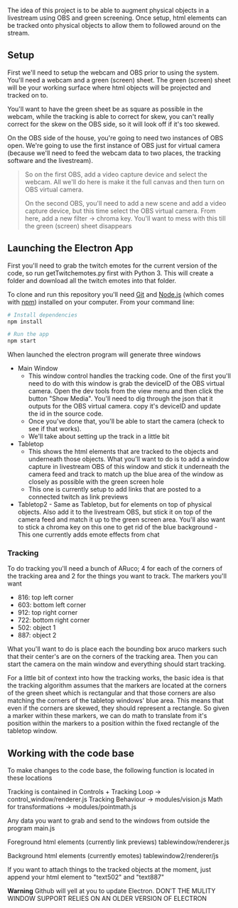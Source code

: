 
The idea of this project is to be able to augment physical objects in a livestream using OBS and green screening. Once setup, html elements can be tracked onto physical objects to allow them to followed around on the stream.


## Setup

First we'll need to setup the webcam and OBS prior to using the system. You'll need a webcam and a green (screen) sheet. The green (screen) sheet will be your working surface where html objects will be projected and tracked on to.

You'll want to have the green sheet be as square as possible in the webcam, while the tracking is able to correct for skew, you can't really correct for the skew on the OBS side, so it will look off if it's too skewed.

On the OBS side of the house, you're going to need two instances of OBS open. We're going to use  the first instance of OBS just for virtual camera (because we'll need to feed the webcam data to two places, the tracking software and the livestream). 

>So on the first OBS, add a video capture device and select the webcam. All we'll do here is make it the full canvas and then turn on OBS virtual camera.
>
>On the second OBS, you'll need to add a new scene and add a video capture device, but this time select the OBS virtual camera. From here, add a new filter -> chroma key. You'll want to mess with this till the green (screen) sheet disappears

## Launching the Electron App

First you'll need to grab the twitch emotes for the current version of the code, so run getTwitchemotes.py first with Python 3. This will create a folder and download all the twitch emotes into that folder.
  
To clone and run this repository you'll need [Git](https://git-scm.com) and [Node.js](https://nodejs.org/en/download/) (which comes with [npm](http://npmjs.com)) installed on your computer. From your command line:

```bash
# Install dependencies
npm install

# Run the app
npm start
```

When launched the electron program will generate three windows

- Main Window
	- This window control handles the tracking code. One of the first you'll need to do with this window is grab the deviceID of the OBS virtual camera. Open the dev tools from the view menu and then click the button "Show Media". You'll need to dig through the json that it outputs for the OBS virtual camera. copy it's deviceID and update the id in the source code.
	- Once you've done that, you'll be able to start the camera (check to see if that works).
	- We'll take about setting up the track in a little bit
- Tabletop
	- This shows the html elements that are tracked to the objects and underneath those objects. What you'll want to do is to add a window capture in livestream OBS of this window and stick it underneath the camera feed and track to match up the blue area of the window as closely as possible with the green screen hole
	- This one is currently setup to add links that are posted to a connected twitch as link previews
- Tabletop2
		- Same as Tabletop, but for elements on top of physical objects. Also add it to the livestream OBS, but stick it on top of the camera feed and match it up to the green screen area. You'll also want to stick a chroma key on this one to get rid of the blue background
		- This one currently adds emote effects from chat

### Tracking 
  
To do tracking you'll need a bunch of ARuco; 4 for each of the corners of the tracking area and 2 for the things you want to track. The markers you'll want
- 816: top left corner
- 603: bottom left corner
- 912: top right corner
- 722: bottom right corner
- 502: object 1
- 887: object 2

What you'll want to do is place each the bounding box aruco markers such that their center's are on the corners of the tracking area. Then you can start the camera on the main window and everything should start tracking.

For a little bit of context into how the tracking works, the basic idea is that the tracking algorithm assumes that the markers are located at the corners of the green sheet which is rectangular and that those corners are also matching the corners of the tabletop windows' blue area. This means that even if the corners are skewed, they should represent a rectangle. So given a marker within these markers, we can do math to translate from it's position within the markers to a position within the fixed rectangle of the tabletop window.

## Working with the code base

To make changes to the code base, the following function is located in these locations

Tracking is contained in
    Controls + Tracking Loop -> control_window/renderer.js
    Tracking Behaviour -> modules/vision.js
    Math for transformations -> modules/pointmath.js

Any data you want to grab and send to the windows from outside the program
    main.js

Foreground html elements (currently link previews)
    tablewindow/renderer.js

Background html elements (currently emotes)
    tablewindow2/renderer/js

If you want to attach things to the tracked objects at the moment, just append your html element to "text502" and "text887"

**Warning**
Github will yell at you to update Electron. DON'T THE MULITY WINDOW SUPPORT RELIES ON AN OLDER VERSION OF ELECTRON